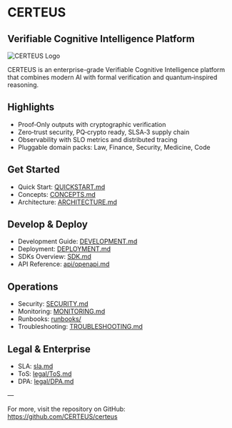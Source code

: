 # CERTEUS
## Verifiable Cognitive Intelligence Platform

![CERTEUS Logo](assets/brand/certeus-logo.svg)

CERTEUS is an enterprise-grade Verifiable Cognitive Intelligence platform that combines modern AI with formal verification and quantum‑inspired reasoning.

## Highlights

- Proof‑Only outputs with cryptographic verification
- Zero‑trust security, PQ‑crypto ready, SLSA‑3 supply chain
- Observability with SLO metrics and distributed tracing
- Pluggable domain packs: Law, Finance, Security, Medicine, Code

## Get Started

- Quick Start: [QUICKSTART.md](QUICKSTART.md)
- Concepts: [CONCEPTS.md](CONCEPTS.md)
- Architecture: [ARCHITECTURE.md](ARCHITECTURE.md)

## Develop & Deploy

- Development Guide: [DEVELOPMENT.md](DEVELOPMENT.md)
- Deployment: [DEPLOYMENT.md](DEPLOYMENT.md)
- SDKs Overview: [SDK.md](SDK.md)
- API Reference: [api/openapi.md](api/openapi.md)

## Operations

- Security: [SECURITY.md](SECURITY.md)
- Monitoring: [MONITORING.md](MONITORING.md)
- Runbooks: [runbooks/](runbooks/)
- Troubleshooting: [TROUBLESHOOTING.md](TROUBLESHOOTING.md)

## Legal & Enterprise

- SLA: [sla.md](sla.md)
- ToS: [legal/ToS.md](legal/ToS.md)
- DPA: [legal/DPA.md](legal/DPA.md)

—

For more, visit the repository on GitHub: https://github.com/CERTEUS/certeus

